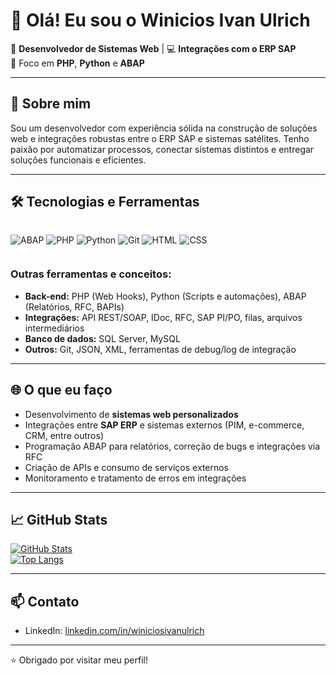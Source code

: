 # 👋 Olá! Eu sou o Winicios Ivan Ulrich

🎯 **Desenvolvedor de Sistemas Web** | 💻 **Integrações com o ERP SAP**  
💬 Foco em **PHP**, **Python** e **ABAP**

---

## 🚀 Sobre mim

Sou um desenvolvedor com experiência sólida na construção de soluções web e integrações robustas entre o ERP SAP e sistemas satélites. Tenho paixão por automatizar processos, conectar sistemas distintos e entregar soluções funcionais e eficientes.

---

## 🛠️ Tecnologias e Ferramentas

<div style="display: flex; flex-wrap: wrap; gap: 8px; align-items: center;">

![ABAP](https://img.shields.io/badge/SAP-0FAAFF?style=for-the-badge&logo=sap&logoColor=white)
![PHP](https://img.shields.io/badge/PHP-777BB4?style=for-the-badge&logo=php&logoColor=white)
![Python](https://img.shields.io/badge/Python-3776AB?style=for-the-badge&logo=python&logoColor=white)
![Git](https://img.shields.io/badge/Git-E34F26?style=for-the-badge&logo=git&logoColor=white)
![HTML](https://img.shields.io/badge/HTML5-E34F26?style=for-the-badge&logo=html5&logoColor=white)
![CSS](https://img.shields.io/badge/CSS3-1572B6?style=for-the-badge&logo=css3&logoColor=white)

</div>

### Outras ferramentas e conceitos:

- **Back-end:** PHP (Web Hooks), Python (Scripts e automações), ABAP (Relatórios, RFC, BAPIs)
- **Integrações:** API REST/SOAP, IDoc, RFC, SAP PI/PO, filas, arquivos intermediários
- **Banco de dados:** SQL Server, MySQL
- **Outros:** Git, JSON, XML, ferramentas de debug/log de integração

---

## 🌐 O que eu faço

- Desenvolvimento de **sistemas web personalizados**
- Integrações entre **SAP ERP** e sistemas externos (PIM, e-commerce, CRM, entre outros)
- Programação ABAP para relatórios, correção de bugs e integrações via RFC
- Criação de APIs e consumo de serviços externos
- Monitoramento e tratamento de erros em integrações

---

## 📈 GitHub Stats

[![GitHub Stats](https://github-readme-stats.vercel.app/api?username=WiniciosUlrich&show_icons=true&theme=dark)](https://github.com/WiniciosUlrich)  
[![Top Langs](https://github-readme-stats.vercel.app/api/top-langs/?username=WiniciosUlrich&layout=compact&theme=dark)](https://github.com/WiniciosUlrich)

---

## 📫 Contato

- LinkedIn: [linkedin.com/in/winiciosivanulrich](https://www.linkedin.com/in/winiciosivanulrich/)

---

⭐ Obrigado por visitar meu perfil!